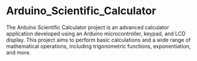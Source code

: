 # Arduino_Scientific_Calculator
The Arduino Scientific Calculator project is an advanced calculator application developed using an Arduino microcontroller, keypad, and LCD display. This project aims to perform basic calculations and a wide range of mathematical operations, including trigonometric functions, exponentiation, and more.

